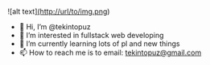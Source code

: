 ![alt text][(http://url/to/img.png](https://raw.githubusercontent.com/rzashakeri/rzashakeri/main/intro.gif))
- 👋 Hi, I’m @tekintopuz
- 👀 I’m interested in fullstack web developing
- 🌱 I’m currently learning lots of pl and new things
- 📫 How to reach me is to email: tekintopuz@gmail.com

<!---
tekintopuz/tekintopuz is a ✨ special ✨ repository because its `README.md` (this file) appears on your GitHub profile.
You can click the Preview link to take a look at your changes.
--->
